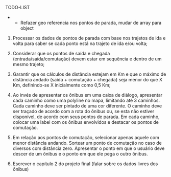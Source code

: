 TODO-LIST

* - Refazer geo referencia nos pontos de parada, mudar de array para object

1) Processar os dados de pontos de parada com base nos trajetos de ida e volta para saber se cada ponto está na trajeto de ida e/ou volta;

2) Considerar que os pontos de saída e chegada (entrada/saída/comutação) devem estar em sequência e dentro de um mesmo trajeto;

3) Garantir que os cálculos de distância estejam em Km e que o máximo de distância andado (saída + comutação + chegada) seja menor do que X Km, definindo-se X inicialmente como 0,5 Km;

4) Ao invés de apresentar os ônibus em uma caixa de diálogo, apresentar cada caminho como uma polyline no mapa, limitando até 3 caminhos. Cada caminho deve ser pintado de uma cor diferente. O caminho deve ser traçado de acordo com a rota do ônibus ou, se esta não estiver disponível, de acordo com seus pontos de parada. Em cada caminho, colocar uma label com os ônibus envolvidos e destacar os pontos de comutação.

5) Em relação aos pontos de comutação, selecionar apenas aquele com menor distância andando. Sortear um ponto de comutação no caso de diversos com distância zero. Apresentar o ponto em que o usuário deve descer de um ônibus e o ponto em que ele pega o outro ônibus.

6) Escrever o capítulo 2 do projeto final (falar sobre os dados livres dos ônibus)